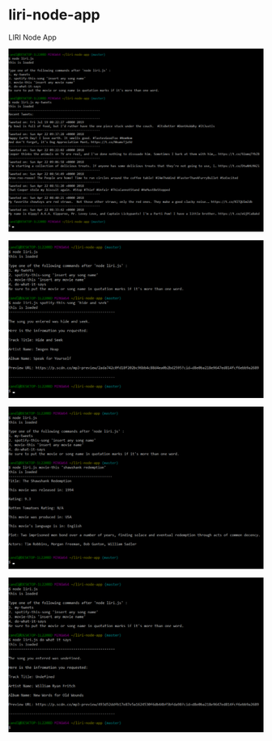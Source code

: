 # liri-node-app
LIRI Node App

![ScreenShot](screenshots/liri-tweets.png "Latest tweets.")

![ScreenShot](screenshots/liri-song.png "Spotify search.")

![ScreenShot](screenshots/liri-movie.png "IMDB search.")

![ScreenShot](screenshots/liri-do.png "random.txt.")
